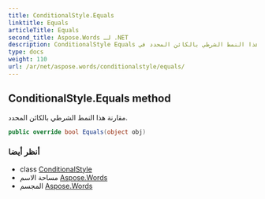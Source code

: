 ```yaml
---
title: ConditionalStyle.Equals
linktitle: Equals
articleTitle: Equals
second_title: Aspose.Words لـ .NET
description: ConditionalStyle Equals طريقة. مقارنة هذا النمط الشرطي بالكائن المحدد في C#.
type: docs
weight: 110
url: /ar/net/aspose.words/conditionalstyle/equals/
---
```

## ConditionalStyle.Equals method

مقارنة هذا النمط الشرطي بالكائن المحدد.

```csharp
public override bool Equals(object obj)
```

### أنظر أيضا

* class [ConditionalStyle](../)
* مساحة الاسم [Aspose.Words](../../../aspose.words/)
* المجسم [Aspose.Words](../../../)
